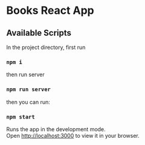 # Books React App

## Available Scripts

In the project directory, first run 
### `npm i`

then run server
### `npm run server` 

then you can run:
### `npm start`

Runs the app in the development mode.\
Open [http://localhost:3000](http://localhost:3000) to view it in your browser.


